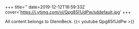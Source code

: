+++
title=''
date=2019-12-12T16:59:33Z
cover='https://i.ytimg.com/vi/Qpg85I1JdPw/sddefault.jpg'
+++

All content belongs to GlennBeck.
{{< youtube Qpg85I1JdPw >}}
